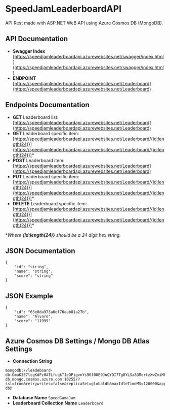 # SpeedJamLeaderboardAPI
API Rest made with ASP.NET WeB API using Azure Cosmos DB (MongoDB).

## API Documentation
- **Swagger Index** [https://speedjamleaderboardapi.azurewebsites.net/swagger/index.html](https://speedjamleaderboardapi.azurewebsites.net/swagger/index.html)
- **ENDPOINT** [https://speedjamleaderboardapi.azurewebsites.net/Leaderboard](https://speedjamleaderboardapi.azurewebsites.net/Leaderboard)

## Endpoints Documentation
- **GET** Leaderboard list: [https://speedjamleaderboardapi.azurewebsites.net/Leaderboard](https://speedjamleaderboardapi.azurewebsites.net/Leaderboard)
- **GET** Leaderboard specific item: [https://speedjamleaderboardapi.azurewebsites.net/Leaderboard/{id:length(24)}](https://speedjamleaderboardapi.azurewebsites.net/Leaderboard/{id:length(24)})*
- **POST** Leaderboard item: [https://speedjamleaderboardapi.azurewebsites.net/Leaderboard](https://speedjamleaderboardapi.azurewebsites.net/Leaderboard)
- **PUT** Leaderboard specific item: [https://speedjamleaderboardapi.azurewebsites.net/Leaderboard/{id:length(24)}](https://speedjamleaderboardapi.azurewebsites.net/Leaderboard/{id:length(24)})*
- **DELETE** Leaderboard specific item: [https://speedjamleaderboardapi.azurewebsites.net/Leaderboard/{id:length(24)}](https://speedjamleaderboardapi.azurewebsites.net/Leaderboard/{id:length(24)})*

**Where **{id:length(24)}** should be a 24 digit hex string.*

## JSON Documentation
```
{
    "id": "string",
    "name": "string",
    "score": "string"
}
```

## JSON Example
```
{
    "id": "63e8da973a6ef76eab81a27b",
    "name": "Alvaro",
    "score": "11999"
}
```

## Azure Cosmos DB Settings / Mongo DB Atlas Settings
- **Connection String**
```
mongodb://leadeboard-db:OmuK3E7lcgKdFzHATLfuqkTIeDPigvnYs90f00E9JuQYDI7Tg8YLSa83MertzXwZmiMFhLKe8CEuACDbdAYFUw==@leadeboard-db.mongo.cosmos.azure.com:10255/?ssl=true&retrywrites=false&replicaSet=globaldb&maxIdleTimeMS=120000&appName=@leadeboard-db@
```
- **Database Name** `SpeedGameJam`
- **Leaderboard Collection Name** `Leaderboard`

  
